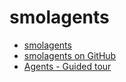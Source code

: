 # smolagents

- [smolagents](https://huggingface.co/docs/smolagents/index)
- [smolagents on GitHub](https://github.com/huggingface/smolagents)
- [Agents - Guided tour](https://huggingface.co/docs/smolagents/guided_tour)

